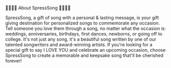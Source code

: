 👩‍👩‍👧‍👦 About SpressSong 👨‍👩‍👧‍👧

SpressSong, a gift of song with a personal & lasting message, is your gift giving destination for personalized songs to commemorate any occasion. Tell someone you love them through a song, no matter what the occasion is: weddings, anniversaries, birthdays, first dances, newborns, or going off to college. It's not just any song, it's a beautiful song written by one of our talented songwriters and award-winning artists. If you're looking for a special gift to say I LOVE YOU and celebrate an upcoming occasion, choose SpressSong to create a memorable and keepsake song that'll be cherished forever! 
